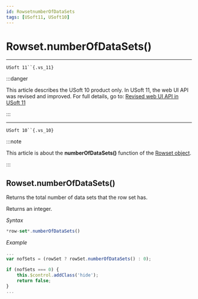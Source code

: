 ```yaml
---
id: RowsetnumberOfDataSets
tags: [USoft11, USoft10]
---
```

# Rowset.numberOfDataSets()



----

`USoft 11``{.vs_11}`


:::danger

This article describes the USoft 10 product only.
In USoft 11, the web UI API was revised and improved. For full details, go to:
[Revised web UI API in USoft 11](/Web_and_app_UIs/UDB_udb/Revised_web_UI_API_in_USoft_11.md)

:::

----

`USoft 10``{.vs_10}`


:::note

This article is about the **numberOfDataSets()** function of the [Rowset object](/Web_and_app_UIs/UDB_Rowset/UDB_Rowset_object.md).

:::

## **Rowset.numberOfDataSets()**

Returns the total number of data sets that the row set has.

Returns an integer.

*Syntax*

```js
*row-set*.numberOfDataSets()
```

*Example*

```js
...
var nofSets = (rowSet ? rowSet.numberOfDataSets() : 0);

if (nofSets === 0) {
    this.$control.addClass('hide');
    return false;
}
...
```

 